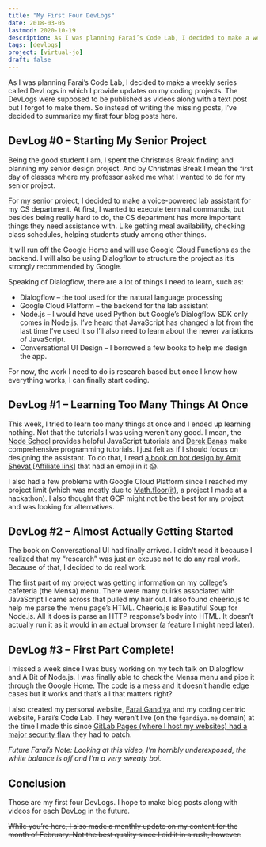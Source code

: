 ```yaml
---
title: "My First Four DevLogs"
date: 2018-03-05
lastmod: 2020-10-19
description: As I was planning Farai’s Code Lab, I decided to make a weekly series called DevLogs in which I provide updates on my coding projects.
tags: [devlogs]
project: [virtual-jo]
draft: false
---
```


As I was planning Farai’s Code Lab, I decided to make a weekly series called DevLogs in which I provide updates on my coding projects. The DevLogs were supposed to be published as videos along with a text post but I forgot to make them. So instead of writing the missing posts, I’ve decided to summarize my first four blog posts here.

## DevLog #0 – Starting My Senior Project

Being the good student I am, I spent the Christmas Break finding and planning my senior design project. And by Christmas Break I mean the first day of classes where my professor asked me what I wanted to do for my senior project.

For my senior project, I decided to make a voice-powered lab assistant for my CS department. At first, I wanted to execute terminal commands, but besides being really hard to do, the CS department has more important things they need assistance with. Like getting meal availability, checking class schedules, helping students study among other things.

It will run off the Google Home and will use Google Cloud Functions as the backend. I will also be using Dialogflow to structure the project as it’s strongly recommended by Google.

Speaking of Dialogflow, there are a lot of things I need to learn, such as:

* Dialogflow – the tool used for the natural language processing
* Google Cloud Platform – the backend for the lab assistant
* Node.js – I would have used Python but Google’s Dialogflow SDK only comes in Node.js. I’ve heard that JavaScript has changed a lot from the last time I’ve used it so I’ll also need to learn about the newer variations of JavaScript.
* Conversational UI Design – I borrowed a few books to help me design the app.

For now, the work I need to do is research based but once I know how everything works, I can finally start coding.

## DevLog #1 – Learning Too Many Things At Once

This week, I tried to learn too many things at once and I ended up learning nothing. Not that the tutorials I was using weren’t any good. I mean, the [Node School](https://nodeschool.io/) provides helpful JavaScript tutorials and [Derek Banas](https://www.youtube.com/user/derekbanas) make comprehensive programming tutorials. I just felt as if I should focus on designing the assistant. To do that, I read [a book on bot design by Amit Shevat [Affiliate link]](https://www.amazon.com/dp/1491974826?tag=faraixyz03-20) that had an emoji in it 😱.

I also had a few problems with Google Cloud Platform since I reached my project limit (which was mostly due to [Math.floor(it)](/content/notes/math-floor-it.md), a project I made at a hackathon). I also thought that GCP might not be the best for my project and was looking for alternatives.

## DevLog #2 – Almost Actually Getting Started

The book on Conversational UI had finally arrived. I didn’t read it because I realized that my “research” was just an excuse not to do any real work. Because of that, I decided to do real work.

The first part of my project was getting information on my college’s cafeteria (the Mensa) menu. There were many quirks associated with JavaScript I came across that pulled my hair out. I also found cheerio.js to help me parse the menu page’s HTML. Cheerio.js is Beautiful Soup for Node.js. All it does is parse an HTTP response’s body into HTML. It doesn’t actually run it as it would in an actual browser (a feature I might need later).

## DevLog #3 – First Part Complete!

I missed a week since I was busy working on my tech talk on Dialogflow and A Bit of Node.js. I was finally able to check the Mensa menu and pipe it through the Google Home. The code is a mess and it doesn’t handle edge cases but it works and that’s all that matters right?

I also created my personal website, [Farai Gandiya](https://web.archive.org/web/https://fgandiya.me) and my coding centric website, Farai’s Code Lab. They weren’t live (on the `fgandiya.me` domain) at the time I made this since [GitLab Pages (where I host my websites) had a major security flaw](https://about.gitlab.com/2018/02/05/gitlab-pages-custom-domain-validation/) they had to patch.

*Future Farai’s Note: Looking at this video, I’m horribly underexposed, the white balance is off and I’m a very sweaty boi.*

## Conclusion
Those are my first four DevLogs. I hope to make blog posts along with videos for each DevLog in the future.

~~While you’re here, I also made a monthly update on my content for the month of February. Not the best quality since I did it in a rush, however.~~
